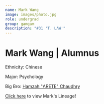 ```yaml
---
name: Mark Wang
image: images/photo.jpg
role: undergrad
group: gamgam
description: "#31 'T. LΛW'"
---
```


# Mark Wang | Alumnus
Ethnicity: Chinese

Major: Psychology

Big Bro: [Hamzah "ΛRETE" Chaudhry](21hchaudhry)

[Click here](/ujis/8wnguyen/) to view Mark's Lineage!